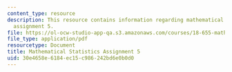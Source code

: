```yaml
---
content_type: resource
description: This resource contains information regarding mathematical statistics,
  assignment 5.
file: https://ol-ocw-studio-app-qa.s3.amazonaws.com/courses/18-655-mathematical-statistics-spring-2016/30e4658e6184ec15c986242bd6e0b0d0_MIT18_655S16_ProblemSet_5.pdf
file_type: application/pdf
resourcetype: Document
title: Mathematical Statistics Assignment 5
uid: 30e4658e-6184-ec15-c986-242bd6e0b0d0
---
```

